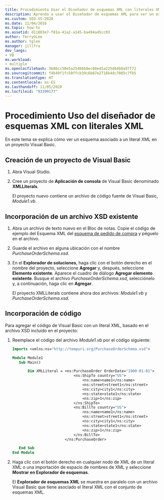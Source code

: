 ```yaml
---
title: Procedimiento Usar el Diseñador de esquemas XML con literales XML
description: Aprenda a usar el Diseñador de esquemas XML para ver un esquema asociado a un literal XML en un proyecto de Visual Basic.
ms.custom: SEO-VS-2020
ms.date: 11/04/2016
ms.topic: how-to
ms.assetid: d11803e7-f81a-41a2-a145-ba494a45cc93
author: TerryGLee
ms.author: tglee
manager: jillfra
dev_langs:
- VB
ms.workload:
- multiple
ms.openlocfilehash: 3b86cc50e5a25466b0ec80e45a225d64b8a97f72
ms.sourcegitcommit: f4b49f1fc50ffcb39c6b87e2716b4dc7085c7fb5
ms.translationtype: HT
ms.contentlocale: es-ES
ms.lasthandoff: 11/05/2020
ms.locfileid: "93399177"
---
```

# <a name="how-to-use-the-xml-schema-designer-with-xml-literals"></a>Procedimiento Uso del diseñador de esquemas XML con literales XML

En este tema se explica cómo ver un esquema asociado a un literal XML en un proyecto Visual Basic.

## <a name="create-a-new-visual-basic-project"></a>Creación de un proyecto de Visual Basic

1. Abra Visual Studio.

2. Cree un proyecto de **Aplicación de consola** de Visual Basic denominado **XMLLiterals**.

     El proyecto nuevo contiene un archivo de código fuente de Visual Basic, *Module1.vb*.

## <a name="add-an-existing-xsd-file"></a>Incorporación de un archivo XSD existente

1. Abra un archivo de texto nuevo en el Bloc de notas. Copie el código de ejemplo del Esquema XML del [esquema de pedido de compra](../xml-tools/sample-xsd-file-simple-schema.md) y péguelo en el archivo.

2. Guarde el archivo en alguna ubicación con el nombre *PurchaseOrderSchema.xsd*.

3. En el **Explorador de soluciones**, haga clic con el botón derecho en el nombre del proyecto, seleccione **Agregar** y, después, seleccione **Elemento existente**. Aparece el cuadro de diálogo **Agregar elemento existente**. Busque el archivo *PurchaseOrderSchema.xsd*, selecciónelo y, a continuación, haga clic en **Agregar**.

     El proyecto XMLLiterals contiene ahora dos archivos: *Module1.vb* y *PurchaseOrderSchema.xsd*.

## <a name="add-code"></a>Incorporación de código

Para agregar el código de Visual Basic con un literal XML, basado en el archivo XSD incluido en el proyecto:

1. Reemplace el código del archivo *Module1.vb* por el código siguiente:

   ```vb
   Imports <xmlns:ns="http://tempuri.org/PurchaseOrderSchema.xsd">

   Module Module1
      Sub Main()

          Dim XMLLiteral = <ns:PurchaseOrder OrderDate="1900-01-01">
                               <ns:ShipTo country="US">
                                   <ns:name>name1</ns:name>
                                   <ns:street>street1</ns:street>
                                   <ns:city>city1</ns:city>
                                   <ns:state>state1</ns:state>
                                   <ns:zip>1</ns:zip>
                               </ns:ShipTo>
                               <ns:BillTo country="US">
                                   <ns:name>name1</ns:name>
                                   <ns:street>street1</ns:street>
                                   <ns:city>city1</ns:city>
                                   <ns:state>state1</ns:state>
                                   <ns:zip>1</ns:zip>
                               </ns:BillTo>
                           </ns:PurchaseOrder>

      End Sub
   End Module
   ```

2. Haga clic con el botón derecho en cualquier nodo de XML de un literal XML o una importación de espacio de nombres de XML y seleccione **Mostrar en Explorador de esquemas**.

   El **Explorador de esquemas XML** se muestra en paralelo con un archivo Visual Basic que tiene asociado el literal XML con el conjunto de esquemas XML.
